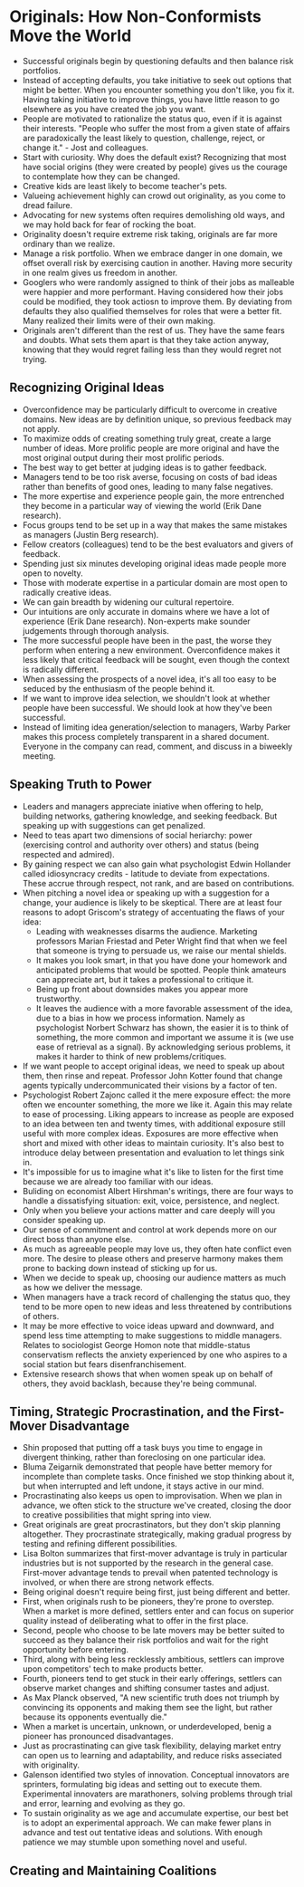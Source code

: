 # Originals: How Non-Conformists Move the World

* Successful originals begin by questioning defaults and then balance risk portfolios.
* Instead of accepting defaults, you take initiative to seek out options that might be better. When you encounter something you don't like, you fix it. Having taking initiative to improve things, you have little reason to go elsewhere as you have created the job you want.
* People are motivated to rationalize the status quo, even if it is against their interests. "People who suffer the most from a given state of affairs are paradoxically the least likely to question, challenge, reject, or change it." - Jost and colleagues.
* Start with curiosity. Why does the default exist? Recognizing that most have social origins (they were created by people) gives us the courage to contemplate how they can be changed.
* Creative kids are least likely to become teacher's pets.
* Valueing achievement highly can crowd out originality, as you come to dread failure.
* Advocating for new systems often requires demolishing old ways, and we may hold back for fear of rocking the boat.
* Originality doesn't require extreme risk taking, originals are far more ordinary than we realize.
* Manage a risk portfolio. When we embrace danger in one domain, we offset overall risk by exercising caution in another. Having more security in one realm gives us freedom in another.
* Googlers who were randomly assigned to think of their jobs as malleable were happier and more performant. Having considered how their jobs could be modified, they took actiosn to improve them. By deviating from defaults they also qualified themselves for roles that were a better fit. Many realized their limits were of their own making.
* Originals aren't different than the rest of us. They have the same fears and doubts. What sets them apart is that they take action anyway, knowing that they would regret failing less than they would regret not trying.

## Recognizing Original Ideas

* Overconfidence may be particularly difficult to overcome in creative domains. New ideas are by definition unique, so previous feedback may not apply.
* To maximize odds of creating something truly great, create a large number of ideas. More prolific people are more original and have the most original output during their most prolific periods.
* The best way to get better at judging ideas is to gather feedback.
* Managers tend to be too risk averse, focusing on costs of bad ideas rather than benefits of good ones, leading to many false negatives.
* The more expertise and experience people gain, the more entrenched they become in a particular way of viewing the world (Erik Dane research).
* Focus groups tend to be set up in a way that makes the same mistakes as managers (Justin Berg research).
* Fellow creators (colleagues) tend to be the best evaluators and givers of feedback.
* Spending just six minutes developing original ideas made people more open to novelty.
* Those with moderate expertise in a particular domain are most open to radically creative ideas.
* We can gain breadth by widening our cultural repertoire.
* Our intuitions are only accurate in domains where we have a lot of experience (Erik Dane research). Non-experts make sounder judgements through thorough analysis.
* The more successful people have been in the past, the worse they perform when entering a new environment. Overconfidence makes it less likely that critical feedback will be sought, even though the context is radically different.
* When assessing the prospects of a novel idea, it's all too easy to be seduced by the enthusiasm of the people behind it.
* If we want to improve idea selection, we shouldn't look at whether people have been successful. We should look at how they've been successful.
* Instead of limiting idea generation/selection to managers, Warby Parker makes this process completely transparent in a shared document. Everyone in the company can read, comment, and discuss in a biweekly meeting.

## Speaking Truth to Power

* Leaders and managers appreciate iniative when offering to help, building networks, gathering knowledge, and seeking feedback. But speaking up with suggestions can get penalized.
* Need to teas apart two dimensions of social heriarchy: power (exercising control and authority over others) and status (being respected and admired).
* By gaining respect we can also gain what psychologist Edwin Hollander called idiosyncracy credits - latitude to deviate from expectations. These accrue through respect, not rank, and are based on contributions.
* When pitching a novel idea or speaking up with a suggestion for a change, your audience is likely to be skeptical. There are at least four reasons to adopt Griscom's strategy of accentuating the flaws of your idea:
  * Leading with weaknesses disarms the audience. Marketing professors Marian Friestad and Peter Wright find that when we feel that someone is trying to persuade us, we raise our mental shields.
  * It makes you look smart, in that you have done your homework and anticipated problems that would be spotted. People think amateurs can appreciate art, but it takes a professional to critique it.
  * Being up front about downsides makes you appear more trustworthy.
  * It leaves the audience with a more favorable assessment of the idea, due to a bias in how we process information. Namely as psychologist Norbert Schwarz has shown, the easier it is to think of something, the more common and important we assume it is (we use ease of retrieval as a signal). By acknowledging serious problems, it makes it harder to think of new problems/critiques.
* If we want people to accept original ideas, we need to speak up about them, then rinse and repeat. Professor John Kotter found that change agents typically undercommunicated their visions by a factor of ten.
* Psychologist Robert Zajonc called it the mere exposure effect: the more often we encounter something, the more we like it. Again this may relate to ease of processing. Liking appears to increase as people are exposed to an idea between ten and twenty times, with additional exposure still useful with more complex ideas. Exposures are more effective when short and mixed with other ideas to maintain curiosity. It's also best to introduce delay between presentation and evaluation to let things sink in.
* It's impossible for us to imagine what it's like to listen for the first time because we are already too familiar with our ideas.
* Buliding on economist Albert Hirshman's writings, there are four ways to handle a dissatisfying situation: exit, voice, persistence, and neglect.
* Only when you believe your actions matter and care deeply will you consider speaking up.
* Our sense of commitment and control at work depends more on our direct boss than anyone else.
* As much as agreeable people may love us, they often hate conflict even more. The desire to please others and preserve harmony makes them prone to backing down instead of sticking up for us.
* When we decide to speak up, choosing our audience matters as much as how we deliver the message.
* When managers have a track record of challenging the status quo, they tend to be more open to new ideas and less threatened by contributions of others.
* It may be more effective to voice ideas upward and downward, and spend less time attempting to make suggestions to middle managers. Relates to sociologist George Homon note that middle-status conservatism reflects the anxiety experienced by one who aspires to a social station but fears disenfranchisement.
* Extensive research shows that when women speak up on behalf of others, they avoid backlash, because they're being communal.

## Timing, Strategic Procrastination, and the First-Mover Disadvantage

* Shin proposed that putting off a task buys you time to engage in divergent thinking, rather than foreclosing on one particular idea.
* Bluma Zeigarnik demonstrated that people have better memory for incomplete than complete tasks. Once finished we stop thinking about it, but when interrupted and left undone, it stays active in our mind.
* Procrastinating also keeps us open to improvisation. When we plan in advance, we often stick to the structure we've created, closing the door to creative possibilities that  might spring into view.
* Great originals are great procrastinators, but they don't skip planning altogether. They procrastinate strategically, making gradual progress by testing and refining different possibilities.
* Lisa Bolton summarizes that first-mover advantage is truly in particular industries but is not supported by the research in the general case. First-mover advantage tends to prevail when patented technology is involved, or when there are strong network effects.
* Being original doesn't require being first, just being different and better.
* First, when originals rush to be pioneers, they're prone to overstep. When a market is more defined, settlers enter and can focus on superior quality instead of deliberating what to offer in the first place.
* Second, people who choose to be late movers may be better suited to succeed as they balance their risk portfolios and wait for the right opportunity before entering.
* Third, along with being less recklessly ambitious, settlers can improve upon competitors' tech to make products better.
* Fourth, pioneers tend to get stuck in their early offerings, settlers can observe market changes and shifting consumer tastes and adjust.
* As Max Planck observed, "A new scientific truth does not triumph by convincing its opponents and making them see the light, but rather because its opponents eventually die."
* When a market is uncertain, unknown, or underdeveloped, benig a pioneer has pronounced disadvantages.
* Just as procrastinating can give task flexibility, delaying market entry can open us to learning and adaptability, and reduce risks asseciated with originality.
* Galenson identified two styles of innovation. Conceptual innovators are sprinters, formulating big ideas and setting out to execute them. Experimental innovaters are marathoners, solving problems through trial and error, learning and evolving as they go.
* To sustain originality as we age and accumulate expertise, our best bet is to adopt an experimental approach. We can make fewer plans in advance and test out tentative ideas and solutions. With enough patience we may stumble upon something novel and useful.

## Creating and Maintaining Coalitions
